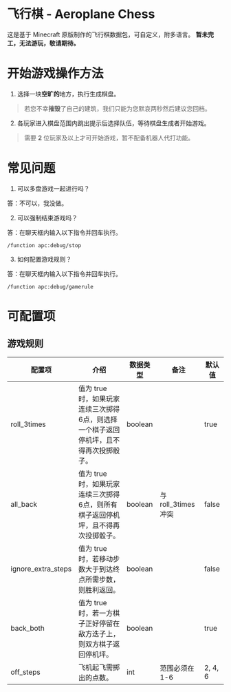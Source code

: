 # 飞行棋 - Aeroplane Chess
这是基于 Minecraft 原版制作的飞行棋数据包，可自定义，附多语言。
**暂未完工，无法游玩，敬请期待。**

# 开始游戏操作方法
1. 选择一块**空旷的**地方，执行生成棋盘。
> 若您不幸**摧毁**了自己的建筑，我们只能为您默哀两秒然后建议您回档。

2. 各玩家进入棋盘范围内跳出提示后选择队伍，等待棋盘生成者开始游戏。
> 需要 **2** 位玩家及以上才可开始游戏，暂不配备机器人代打功能。

# 常见问题
1. 可以多盘游戏一起进行吗？
   
答：不可以，我没做。

2. 可以强制结束游戏吗？

答：在聊天框内输入以下指令并回车执行。
```mcfunction
/function apc:debug/stop
```

3. 如何配置游戏规则？

答：在聊天框内输入以下指令并回车执行。
```mcfunction
/function apc:debug/gamerule
```

# 可配置项

## 游戏规则

| 配置项                 | 介绍                                             | 数据类型    | 备注                      | 默认值     |
|---------------------|------------------------------------------------|---------|-------------------------|---------|
| roll_3times         | 值为 true 时，如果玩家连续三次掷得6点，则选择一个棋子返回停机坪，且不得再次投掷骰子。 | boolean |                         | true    |
| all_back            | 值为 true 时，如果玩家连续三次掷得6点，则所有棋子返回停机坪，且不得再次投掷骰子。   | boolean | 与 roll_3times 冲突 | false   |
|  ignore_extra_steps | 值为 true 时，若移动步数大于到达终点所需步数，则胜利返回。               | boolean |                         | false   |
| back_both           | 值为 true 时，若一方棋子正好停留在敌方迭子上，则双方棋子返回停机坪。          | boolean |                         | true    |
| off_steps           | 飞机起飞需掷出的点数。                                    |  int    |  范围必须在 1-6              | 2, 4, 6 |
